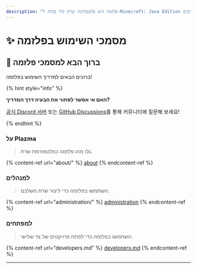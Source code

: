 ```yaml
---
description: "פלזמה היא פלטפורמת שרת קוד פתוח ל-Minecraft: Java Edition שמשתמשת ביישום ניסיוני מבוסס נייר ותכני משחק מותאמים אישית מרובים."
---
```


# ✨ מסמכי השימוש בפלזמה

## 👋 ברוך הבא למסמכי פלזמה

ברוכים הבאים למדריך השימוש בפלזמה!

{% hint style="info" %}

**האם אי אפשר לפתור את הבעיה דרך המדריך?**

[공식 Discord 서버](https://discord.gg/MmfC52K8A8) 또는 [GitHub Discussions](https://github.com/PlazmaMC/PlazmaBukkit/discussions)를 통해 커뮤니티에 질문해 보세요!

{% endhint %}

### על Plazma

> גלו מהו פלזמה כפלטפורמת שרת.

{% content-ref url="about/" %}
[about](about/)
{% endcontent-ref %}

### למנהלים

> השתמשו בפלזמה כדי ליצור שרת משלכם.

{% content-ref url="administration/" %}
[administration](administration/)
{% endcontent-ref %}

### למפתחים

> השתמשו בפלזמה כדי לפתח פרויקטים של צד שלישי.

{% content-ref url="developers.md" %}
[developers.md](developers.md)
{% endcontent-ref %}

***
